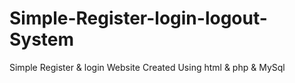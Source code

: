 # Simple-Register-login-logout-System
Simple Register &amp; login Website Created Using html &amp; php &amp; MySql

